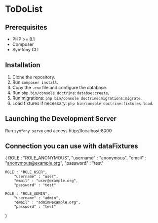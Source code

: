 ToDoList
========

## Prerequisites

- PHP >= 8.1
- Composer
- Symfony CLI

## Installation

1. Clone the repository.
2. Run `composer install`.
3. Copy the `.env` file and configure the database.
4. Run `php bin/console doctrine:databse:create`. 
5. Run migrations: `php bin/console doctrine:migrations:migrate`.
6. Load fixtures if necessary: `php bin/console doctrine:fixtures:load`.

## Launching the Development Server

Run `symfony serve` and access http://localhost:8000


## Connection you can use with dataFixtures

{
    ROLE : "ROLE_ANONYMOUS",
        "username" : "anonymous",
        "email" : "anonymous@example.org",
        "password" : "test"
    
    ROLE : "ROLE_USER",
        "username" : "user",
        "email" : "user@example.org",
        "password" : "test"

    ROLE : "ROLE_ADMIN",
        "username" : "admin",
        "email" : "admin@example.org",
        "password" : "test"
}